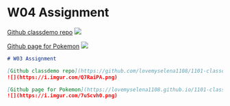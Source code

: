 # W04 Assignment

[Github classdemo repo](https://github.com/lovemyselena1108/1101-classdemo-407230316)
![](https://i.imgur.com/Q7RaiPA.png)

[Github page for Pokemon](https://lovemyselena1108.github.io/1101-classdemo-407230316/W02/Pokemon.html)
![](https://i.imgur.com/7uScvh0.png)

```markdown
# W03 Assignment

[Github classdemo repo](https://github.com/lovemyselena1108/1101-classdemo-407230316)
![](https://i.imgur.com/Q7RaiPA.png)

[Github page for Pokemon](https://lovemyselena1108.github.io/1101-classdemo-407230316/W02/Pokemon.html)
![](https://i.imgur.com/7uScvh0.png)
```
